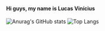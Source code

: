#### Hi guys, my name is Lucas Vinícius

![Anurag's GitHub stats](https://github-readme-stats.vercel.app/api?username=lucasvininx&show_icons=true&theme=transparent)
![Top Langs](https://github-readme-stats.vercel.app/api/top-langs/?username=lucasvininx&layout=compact&langs_count=8&theme=transparent)

